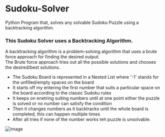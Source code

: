# Sudoku-Solver
Python Program that, solves any solvable Sudoku Puzzle using a backtracking algorithm.

### This Sudoku Solver uses a Backtracking Algorithm.  
A backtracking algorithm is a problem-solving algorithm that uses a brute force approach for finding the desired output.  
The Brute force approach tries out all the possible solutions and chooses the desired/best solutions.

* The Sudoku Board is represented in a Nested List where '-1' stands for the unfilled/empty spaces on the board
* It starts off my entering the first number that suits a particular space on the board according to the classic Sudoku rules 
* It keeps on enetring suiting numbers until at one point either the puzzle is solved or no number can satisfy the condition 
* Then it changes numbers as it backtracks until the whole board is completed, this can happen multiple times 
* After all tries if none of the number works teh puzzle is unsolvable. 

![image](https://github.com/user-attachments/assets/3c94647e-d3ea-4136-b40d-f41f6e314671)
